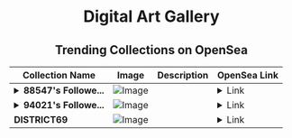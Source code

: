<div align="center">

# Digital Art Gallery

## Trending Collections on OpenSea

| Collection Name                       | Image                                                                                     | Description                       | OpenSea Link                                                                                          |
|---------------------------------------|-------------------------------------------------------------------------------------------|-----------------------------------|--------------------------------------------------------------------------------------------------------|
| **<details><summary>88547's Followe...</summary>88547's Follower</details>** | ![Image](https://i.seadn.io/s/raw/files/19f9f090920392cc3650cbdf4361755b.png?w=500&auto=format?w=200&auto=format) |  | <details><summary>Link</summary>[88547's Follower](https://opensea.io/collection/88547-s-follower)</details> |
| **<details><summary>94021's Followe...</summary>94021's Follower</details>** | ![Image](https://i.seadn.io/s/raw/files/19f9f090920392cc3650cbdf4361755b.png?w=500&auto=format?w=200&auto=format) |  | <details><summary>Link</summary>[94021's Follower](https://opensea.io/collection/94021-s-follower)</details> |
| **DISTRICT69** | ![Image](https://i.seadn.io/s/raw/files/61b7ffe43160878a51638d3df588980b.png?w=500&auto=format?w=200&auto=format) |  | <details><summary>Link</summary>[DISTRICT69](https://opensea.io/collection/district69-5)</details> |

</div>